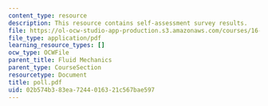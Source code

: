 ```yaml
---
content_type: resource
description: This resource contains self-assessment survey results.
file: https://ol-ocw-studio-app-production.s3.amazonaws.com/courses/16-01-unified-engineering-i-ii-iii-iv-fall-2005-spring-2006/02b574b383ea7244016321c567bae597_poll.pdf
file_type: application/pdf
learning_resource_types: []
ocw_type: OCWFile
parent_title: Fluid Mechanics
parent_type: CourseSection
resourcetype: Document
title: poll.pdf
uid: 02b574b3-83ea-7244-0163-21c567bae597
---
```

